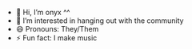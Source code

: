 - 👋 Hi, I’m onyx ^^
- 👀 I’m interested in hanging out with the community
- 😄 Pronouns: They/Them
- ⚡ Fun fact: I make music

<!---
DT-wanderlust-weslie/DT-wanderlust-weslie is a ✨ special ✨ repository because its `README.md` (this file) appears on your GitHub profile.
You can click the Preview link to take a look at your changes.
--->
